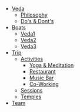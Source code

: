 - [Veda](veda)
    - [Philosophy](philosophy)
    - [Do's & Dont's](dos_donts)
- [Boats](boats)
    - [Veda1](veda1)
    - [Veda2](veda2)
    - [Veda3](veda3)
- [Trip](trip)
    - [Activities](activities)
        - [Yoga & Meditation]()
        - [Restaurant]()
        - [Music Bar]()
        - [Co-Working]()
    - [Sessions](presentations)
    - [Temples](temples)
- [Team](team)
